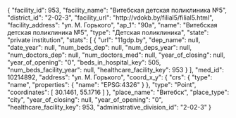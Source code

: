 {
    "facility_id": 953,
    "facility_name": "Витебская детская поликлиника №5",
    "district_id": "2-02-3",
    "facility_url": "http:\/\/vdokb.by\/filial5\/filial5.html",
    "facility_address": "ул. М. Горького",
    "ap_1": "90а",
    "name": "Витебская детская поликлиника №5",
    "type": "Детская поликлиника",
    "state": "private institution",
    "stats": [
        {
            "url": "11gdp.by",
            "dep_name": null,
            "date_year": null,
            "num_beds_dep": null,
            "num_deps_year": null,
            "num_doctors_dep": null,
            "num_doctors_med": null,
            "year_of_closing": null,
            "year_of_opening": "0",
            "beds_in_hospital_key": 505,
            "num_beds_facility_year": null,
            "healthcare_facility_key": 953
        }
    ],
    "med_id": 10214892,
    "address": "ул. М. Горького",
    "coord_x_y": {
        "crs": {
            "type": "name",
            "properties": {
                "name": "EPSG:4326"
            }
        },
        "type": "Point",
        "coordinates": [
            30.1461,
            55.1716
        ]
    },
    "place_name": "Витебск",
    "place_type": "city",
    "year_of_closing": null,
    "year_of_opening": "0",
    "healthcare_facility_key": 953,
    "administrative_division_id": "2-02-3"
}